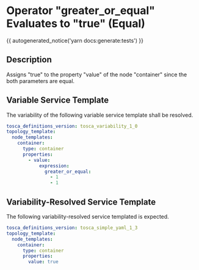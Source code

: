 # Operator "greater_or_equal" Evaluates to "true" (Equal)

{{ autogenerated_notice('yarn docs:generate:tests') }}

## Description

Assigns "true" to the property "value" of the node "container" since the both parameters are equal.

## Variable Service Template

The variability of the following variable service template shall be resolved.

```yaml linenums="1"
tosca_definitions_version: tosca_variability_1_0
topology_template:
  node_templates:
    container:
      type: container
      properties:
        - value:
            expression:
              greater_or_equal:
                - 1
                - 1
```




## Variability-Resolved Service Template

The following variability-resolved service templated is expected.

```yaml linenums="1"
tosca_definitions_version: tosca_simple_yaml_1_3
topology_template:
  node_templates:
    container:
      type: container
      properties:
        value: true
```


